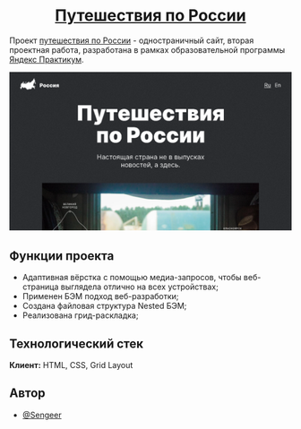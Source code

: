 <h1 align="center"><a href="https://sengeer.github.io/russian-travel/" target="_blank">Путешествия по России</a></h1>

Проект [путешествия по России](https://sengeer.github.io/russian-travel/) - одностраничный сайт, вторая проектная работа, разработана в рамках образовательной программы [Яндекс Практикум](https://practicum.yandex.ru/).

![Превью проекта](/screenshots/preview.png?raw=true)

## Функции проекта

- Адаптивная вёрстка с помощью медиа-запросов, чтобы веб-страница выглядела отлично на всех устройствах;
- Применен БЭМ подход веб-разработки;
- Создана файловая структура Nested БЭМ;
- Реализована грид-раскладка;
## Технологический стек

**Клиент:** HTML, CSS, Grid Layout



## Автор

- [@Sengeer](https://vk.com/sergey.polenov/)

